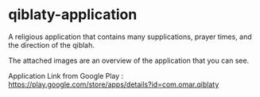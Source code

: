 # qiblaty-application
A religious application that contains many supplications, prayer times, and the direction of the qiblah.

The attached images are an overview of the application that you can see.

Application Link from Google Play : https://play.google.com/store/apps/details?id=com.omar.qiblaty

